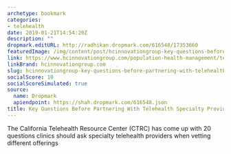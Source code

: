 ```yaml
---
archetype: bookmark
categories:
- telehealth
date: 2019-01-21T14:54:20Z
description: ""
dropmark.editURL: http://radhikan.dropmark.com/616548/17353660
featuredImage: /img/content/post/hcinnovationgroup-key-questions-before-partnering-with-telehealth-specialty-providers.jpg
link: https://www.hcinnovationgroup.com/population-health-management/telehealth/blog/13031064/key-questions-before-partnering-with-telehealth-specialty-providers
linkBrand: hcinnovationgroup.com
slug: hcinnovationgroup-key-questions-before-partnering-with-telehealth-specialty-providers
socialScore: 10
socialScoreSimulated: true
source:
  name: Dropmark
  apiendpoint: https://shah.dropmark.com/616548.json
title: Key Questions Before Partnering With Telehealth Specialty Providers
---
```

The California Telehealth Resource Center (CTRC) has come up with 20 questions clinics should ask specialty telehealth providers when vetting different offerings